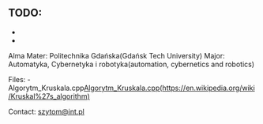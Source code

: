 TODO:
-
-
-
Alma Mater: Politechnika Gdańska(Gdańsk Tech University)
Major: Automatyka, Cybernetyka i robotyka(automation, cybernetics and robotics)

Files:
-Algorytm_Kruskala.cpp[Algorytm_Kruskala.cpp(https://en.wikipedia.org/wiki/Kruskal%27s_algorithm)](url)

Contact: szytom@int.pl
